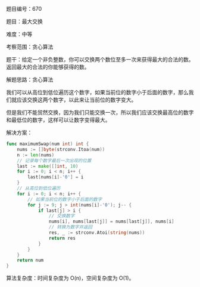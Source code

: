 题目编号：670

题目：最大交换

难度：中等

考察范围：贪心算法

题干：给定一个非负整数，你可以交换两个数位至多一次来获得最大的合法的数。返回最大的合法的你能够获得的数。

解题思路：贪心算法

我们可以从高位到低位遍历这个数字，如果当前位的数字小于后面的数字，那么我们就应该交换这两个数字，以此来让当前位的数字变大。

但是我们不能贸然交换，因为我们只能交换一次，所以我们应该交换最高位的数字和最低位的数字，这样可以让数字变得最大。

解决方案：

```go
func maximumSwap(num int) int {
    nums := []byte(strconv.Itoa(num))
    n := len(nums)
    // 记录每个数字最后一次出现的位置
    last := make([]int, 10)
    for i := 0; i < n; i++ {
        last[nums[i]-'0'] = i
    }
    // 从高位到低位遍历
    for i := 0; i < n; i++ {
        // 如果当前位的数字小于后面的数字
        for j := 9; j > int(nums[i]-'0'); j-- {
            if last[j] > i {
                // 交换数字
                nums[i], nums[last[j]] = nums[last[j]], nums[i]
                // 转换为数字并返回
                res, _ := strconv.Atoi(string(nums))
                return res
            }
        }
    }
    return num
}
```

算法复杂度：时间复杂度为 O(n)，空间复杂度为 O(1)。